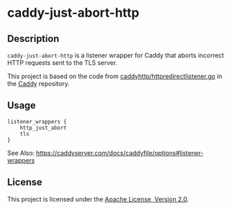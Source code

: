# caddy-just-abort-http


## Description

`caddy-just-abort-http` is a listener wrapper for Caddy that aborts incorrect HTTP requests sent to the TLS server.

This project is based on the code from [caddyhttp/httpredirectlistener.go](https://github.com/caddyserver/caddy/blob/v2.7.6/modules/caddyhttp/httpredirectlistener.go) in the [Caddy](https://github.com/caddyserver/caddy) repository.

## Usage

```Caddyfile
listener_wrappers {
	http_just_abort
	tls
}
```

See Also: https://caddyserver.com/docs/caddyfile/options#listener-wrappers

## License

This project is licensed under the [Apache License, Version 2.0](LICENSE).
